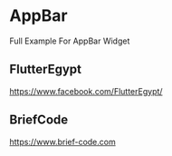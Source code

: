 # AppBar

Full Example For AppBar Widget

## FlutterEgypt
https://www.facebook.com/FlutterEgypt/

## BriefCode
https://www.brief-code.com
